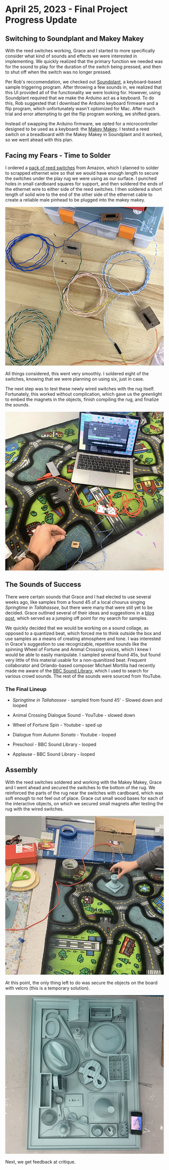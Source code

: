 # April 25, 2023 - Final Project Progress Update

## Switching to Soundplant and Makey Makey

With the reed switches working, Grace and I started to more specifically consider what kind of sounds and effects we were interested in implementing. We quickly realized that the primary function we needed was for the sound to play for the duration of the switch being pressed, and then to shut off when the switch was no longer pressed.

Per Rob's reccomendation, we checked out [Soundplant](https://soundplant.org), a keyboard-based sample triggering program. After throwing a few sounds in, we realized that this UI provided all of the functionality we were looking for. However, using Soundplant required that we make the Arduino act as a keyboard. To do this, Rob suggested that I download the Arduino keyboard firmware and a flip program, which unfortunately wasn't optomized for Mac. After much trial and error attempting to get the flip program working, we shifted gears.

Instead of swapping the Arduino firmware, we opted for a microcontroller designed to be used as a keyboard: the [Makey Makey](https://www.youtube.com/watch?v=rfQqh7iCcOU). I tested a reed switch on a breadboard with the Makey Makey in Soundplant and it worked, so we went ahead with this plan.

## Facing my Fears - Time to Solder

I ordered a [pack of reed switches](https://www.amazon.com/Gebildet-Normally-Induction-2-5mm×14mm-Multi-Use/dp/B07YFBQ4HS/ref=sr_1_4?keywords=reed%2Bswitch&qid=1681305623&sr=8-4&th=1) from Amazon, which I planned to solder to scrapped ethernet wire so that we would have enough length to secure the switches under the play rug we were using as our surface. I punched holes in small cardboard squares for support, and then soldered the ends of the ethernet wire to either side of the reed switches. I then soldered a short length of solid wire to the end of the other side of the ethernet cable to create a reliable male pinhead to be plugged into the makey makey.

![Reed switches embedded in carboard with soldered wires](images/final/reedSwitches.png)

All things considered, this went very smoothly. I soldered eight of the switches, knowing that we were planning on using six, just in case.

The next step was to test these newly wired switches with the rug itself. Fortunately, this worked without complication, which gave us the greenlight to embed the magnets in the objects, finish compiling the rug, and finalize the sounds.

![Successful test of reed switches embedded in rug](images/final/rugTest.png)

## The Sounds of Success

There were certain sounds that Grace and I had elected to use several weeks ago, like samples from a found 45 of a local chourus singing *Springtime in Tallahassee,* but there were many that were still yet to be decided. Grace outlined several of their ideas and suggestions in a [blog post](https://gracethorn.github.io/gracesblog/FinalProjectShare.html), which served as a jumping off point for my search for samples.

We quickly decided that we would be working on a sound collage, as opposed to a quantized beat, which forced me to think outside the box and use samples as a means of creating atmosphere and tone. I was interested in Grace's suggestion to use recognizable, repetitive sounds like the spinning Wheel of Fortune and Animal Crossing voices, which I knew I would be able to easily manipulate. I sampled several found 45s, but found very little of this material usable for a non-quanitized beat. Frequent collaborator and Orlando-based composer Michael Mortilla had recently made me aware of the [BBC Sound Library](https://sound-effects.bbcrewind.co.uk), which I used to search for various crowd sounds. The rest of the sounds were sourced from YouTube.

### The Final Lineup

* *Springtime in Tallahassee* - sampled from found 45' - Slowed down and looped

* Animal Crossing Dialogue Sound - YouTube - slowed down

* Wheel of Fortune Spin - Youtube - sped up

* Dialogue from *Autumn Sonata* - Youtube - looped

* Preschool - BBC Sound Library - looped

* Applause - BBC Sound Library - looped

## Assembly

With the reed switches soldered and working with the Makey Makey, Grace and I went ahead and secured the switches to the bottom of the rug. We reinforced the parts of the rug near the switches with cardboard, which was soft enough to not feel out of place. Grace cut small wood bases for each of the interactive objects, on which we secured small magnets after testing the rug with the wired switches.

![Documentation of successful version with wired switches](images/final/workingTest.png)

At this point, the only thing left to do was secure the objects on the board with velcro (this is a temporary solution).

![Documentation of object board](images/final/objectBoard.png)

Next, we get feedback at critique.
